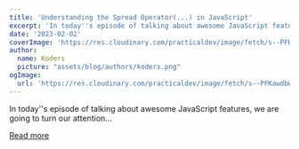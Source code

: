 ```yaml
---
title: 'Understanding the Spread Operator(...) in JavaScript'
excerpt: 'In today''s episode of talking about awesome JavaScript features, we are going to turn our attention...'
date: '2023-02-02'
coverImage: 'https://res.cloudinary.com/practicaldev/image/fetch/s--PFKawdbW--/c_imagga_scale,f_auto,fl_progressive,h_420,q_auto,w_1000/https://dev-to-uploads.s3.amazonaws.com/uploads/articles/rklchf5bv3k4lkkn4ugr.png'
author:
  name: Koders
  picture: "assets/blog/authors/koders.png"
ogImage:
  url: 'https://res.cloudinary.com/practicaldev/image/fetch/s--PFKawdbW--/c_imagga_scale,f_auto,fl_progressive,h_420,q_auto,w_1000/https://dev-to-uploads.s3.amazonaws.com/uploads/articles/rklchf5bv3k4lkkn4ugr.png'
---
```


In today''s episode of talking about awesome JavaScript features, we are going to turn our attention...

[Read more](https://dev.to/brandonbawe/understanding-the-spread-operator-in-javascript-4pg6)
